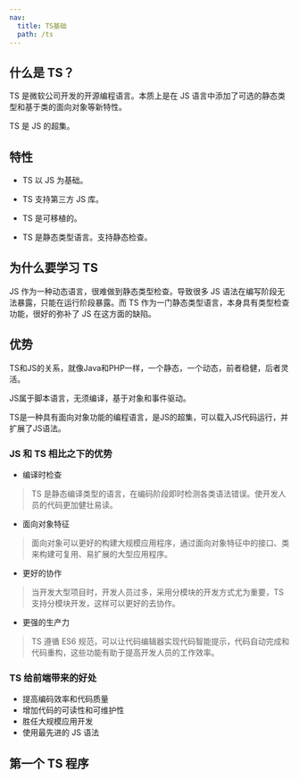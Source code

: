 ```yaml
---
nav:
  title: TS基础
  path: /ts
---
```


## 什么是 TS？

TS 是微软公司开发的开源编程语言。本质上是在 JS 语言中添加了可选的静态类型和基于类的面向对象等新特性。

TS 是 JS 的超集。

## 特性

- TS 以 JS 为基础。

- TS 支持第三方 JS 库。

- TS 是可移植的。

- TS 是静态类型语言。支持静态检查。

## 为什么要学习 TS

JS 作为一种动态语言，很难做到静态类型检查。导致很多 JS 语法在编写阶段无法暴露，只能在运行阶段暴露。而 TS 作为一门静态类型语言，本身具有类型检查功能，很好的弥补了 JS 在这方面的缺陷。

## 优势

<Alert type="info">
<p>TS和JS的关系，就像Java和PHP一样，一个静态，一个动态，前者稳健，后者灵活。</p>
<p>JS属于脚本语言，无须编译，基于对象和事件驱动。</p>
<p>TS是一种具有面向对象功能的编程语言，是JS的超集，可以载入JS代码运行，并扩展了JS语法。</p>
</Alert>

### JS 和 TS 相比之下的优势

- 编译时检查

> TS 是静态编译类型的语言，在编码阶段即时检测各类语法错误。使开发人员的代码更加健壮易读。

- 面向对象特征

> 面向对象可以更好的构建大规模应用程序，通过面向对象特征中的接口、类来构建可复用、易扩展的大型应用程序。

- 更好的协作

> 当开发大型项目时，开发人员过多，采用分模块的开发方式尤为重要，TS 支持分模块开发，这样可以更好的去协作。

- 更强的生产力

> TS 遵循 ES6 规范，可以让代码编辑器实现代码智能提示，代码自动完成和代码重构，这些功能有助于提高开发人员的工作效率。

### TS 给前端带来的好处

- 提高编码效率和代码质量
- 增加代码的可读性和可维护性
- 胜任大规模应用开发
- 使用最先进的 JS 语法

## 第一个 TS 程序
